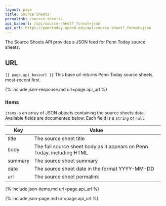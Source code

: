```yaml
---
layout: page
title: Source Sheets
permalink: /source-sheets/
api_baseurl: /api/source-sheet?_format=json
api_url: https://penntoday.upenn.edu/api/source-sheet?_format=json
---
```


The Source Sheets API provides a JSON feed for Penn Today source sheets.

## URL

`{{ page.api_baseurl }}`
This base url returns Penn Today source sheets, most-recent first.
  
{% include json-response.md url=page.api_url %}

### Items

`items` is an array of JSON objects containing the source sheets data. Available fields are documented below. Each field is a `string` or `null`.

Key|Value
---|---
title|The source sheet title
body|The full source sheet body as it appears on Penn Today, including HTML
summary|The source sheet summary
date|The source sheet date in the format YYYY-MM-DD
url|The source sheet permalink

{% include json-items.md url=page.api_url %}

{% include json-page.md url=page.api_url %}
